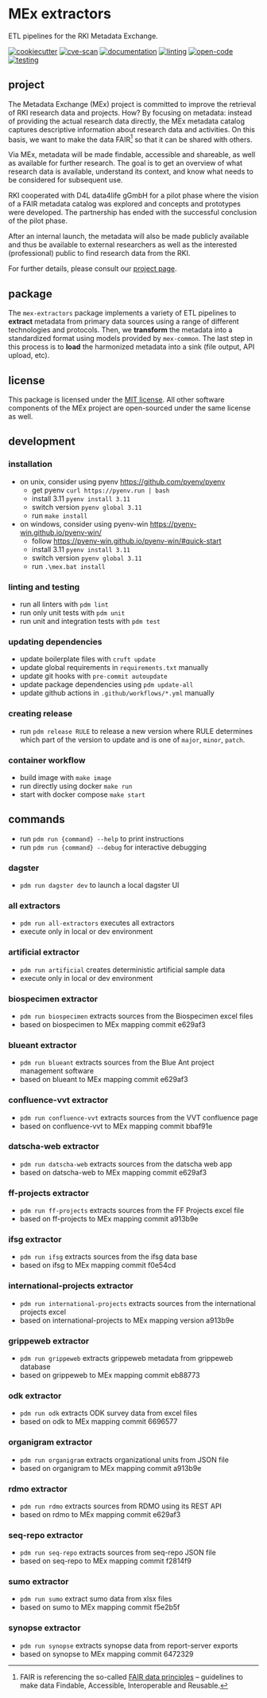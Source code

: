 # MEx extractors

ETL pipelines for the RKI Metadata Exchange.

[![cookiecutter](https://github.com/robert-koch-institut/mex-extractors/actions/workflows/cookiecutter.yml/badge.svg)](https://github.com/robert-koch-institut/mex-template)
[![cve-scan](https://github.com/robert-koch-institut/mex-extractors/actions/workflows/cve-scan.yml/badge.svg)](https://github.com/robert-koch-institut/mex-extractors/actions/workflows/cve-scan.yml)
[![documentation](https://github.com/robert-koch-institut/mex-extractors/actions/workflows/documentation.yml/badge.svg)](https://robert-koch-institut.github.io/mex-extractors)
[![linting](https://github.com/robert-koch-institut/mex-extractors/actions/workflows/linting.yml/badge.svg)](https://github.com/robert-koch-institut/mex-extractors/actions/workflows/linting.yml)
[![open-code](https://github.com/robert-koch-institut/mex-extractors/actions/workflows/open-code.yml/badge.svg)](https://gitlab.opencode.de/robert-koch-institut/mex/mex-extractors)
[![testing](https://github.com/robert-koch-institut/mex-extractors/actions/workflows/testing.yml/badge.svg)](https://github.com/robert-koch-institut/mex-extractors/actions/workflows/testing.yml)

## project

The Metadata Exchange (MEx) project is committed to improve the retrieval of RKI
research data and projects. How? By focusing on metadata: instead of providing the
actual research data directly, the MEx metadata catalog captures descriptive information
about research data and activities. On this basis, we want to make the data FAIR[^1] so
that it can be shared with others.

Via MEx, metadata will be made findable, accessible and shareable, as well as available
for further research. The goal is to get an overview of what research data is available,
understand its context, and know what needs to be considered for subsequent use.

RKI cooperated with D4L data4life gGmbH for a pilot phase where the vision of a
FAIR metadata catalog was explored and concepts and prototypes were developed.
The partnership has ended with the successful conclusion of the pilot phase.

After an internal launch, the metadata will also be made publicly available and thus be
available to external researchers as well as the interested (professional) public to
find research data from the RKI.

For further details, please consult our
[project page](https://www.rki.de/DE/Content/Forsch/MEx/MEx_node.html).

[^1]: FAIR is referencing the so-called
[FAIR data principles](https://www.go-fair.org/fair-principles/) – guidelines to make
data Findable, Accessible, Interoperable and Reusable.

## package

The `mex-extractors` package implements a variety of ETL pipelines to **extract**
metadata from primary data sources using a range of different technologies and
protocols. Then, we **transform** the metadata into a standardized format using models
provided by `mex-common`. The last step in this process is to **load** the harmonized
metadata into a sink (file output, API upload, etc).

## license

This package is licensed under the [MIT license](/LICENSE). All other software
components of the MEx project are open-sourced under the same license as well.

## development

### installation

- on unix, consider using pyenv https://github.com/pyenv/pyenv
  - get pyenv `curl https://pyenv.run | bash`
  - install 3.11 `pyenv install 3.11`
  - switch version `pyenv global 3.11`
  - run `make install`
- on windows, consider using pyenv-win https://pyenv-win.github.io/pyenv-win/
  - follow https://pyenv-win.github.io/pyenv-win/#quick-start
  - install 3.11 `pyenv install 3.11`
  - switch version `pyenv global 3.11`
  - run `.\mex.bat install`

### linting and testing

- run all linters with `pdm lint`
- run only unit tests with `pdm unit`
- run unit and integration tests with `pdm test`

### updating dependencies

- update boilerplate files with `cruft update`
- update global requirements in `requirements.txt` manually
- update git hooks with `pre-commit autoupdate`
- update package dependencies using `pdm update-all`
- update github actions in `.github/workflows/*.yml` manually

### creating release

- run `pdm release RULE` to release a new version where RULE determines which part of
  the version to update and is one of `major`, `minor`, `patch`.

### container workflow

- build image with `make image`
- run directly using docker `make run`
- start with docker compose `make start`

## commands

- run `pdm run {command} --help` to print instructions
- run `pdm run {command} --debug` for interactive debugging

### dagster

- `pdm run dagster dev` to launch a local dagster UI

### all extractors

- `pdm run all-extractors` executes all extractors
- execute only in local or dev environment

### artificial extractor

- `pdm run artificial` creates deterministic artificial sample data
- execute only in local or dev environment

### biospecimen extractor

- `pdm run biospecimen` extracts sources from the Biospecimen excel files
- based on biospecimen to MEx mapping commit e629af3

### blueant extractor

- `pdm run blueant` extracts sources from the Blue Ant project management software
- based on blueant to MEx mapping commit e629af3

### confluence-vvt extractor

- `pdm run confluence-vvt` extracts sources from the VVT confluence page
- based on confluence-vvt to MEx mapping commit bbaf91e

### datscha-web extractor

- `pdm run datscha-web` extracts sources from the datscha web app
- based on datscha-web to MEx mapping commit e629af3

### ff-projects extractor

- `pdm run ff-projects` extracts sources from the FF Projects excel file
- based on ff-projects to MEx mapping commit a913b9e

### ifsg extractor

- `pdm run ifsg` extracts sources from the ifsg data base
- based on ifsg to MEx mapping commit f0e54cd

### international-projects extractor

- `pdm run international-projects` extracts sources from the international projects excel
- based on international-projects to MEx mapping version a913b9e

### grippeweb extractor

- `pdm run grippeweb` extracts grippeweb metadata from grippeweb database
- based on grippeweb to MEx mapping commit eb88773

### odk extractor

- `pdm run odk` extracts ODK survey data from excel files
- based on odk to MEx mapping commit 6696577

### organigram extractor

- `pdm run organigram` extracts organizational units from JSON file
- based on organigram to MEx mapping commit a913b9e

### rdmo extractor

- `pdm run rdmo` extracts sources from RDMO using its REST API
- based on rdmo to MEx mapping commit e629af3

### seq-repo extractor

- `pdm run seq-repo` extracts sources from seq-repo JSON file
- based on seq-repo to MEx mapping commit f2814f9

### sumo extractor

- `pdm run sumo` extract sumo data from xlsx files
- based on sumo to MEx mapping commit f5e2b5f

### synopse extractor

- `pdm run synopse` extracts synopse data from report-server exports
- based on synopse to MEx mapping commit 6472329
